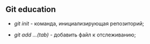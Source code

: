 ## Git education

* *git init* - команда, инициализирующая репозиторий;

* *git add ...(tab)* - добавить файл к отслеживанию;
